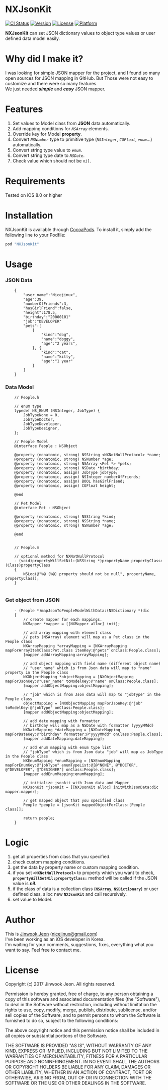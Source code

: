 # NXJsonKit

[![CI Status](http://img.shields.io/travis/nicejinux/NXJsonKit.svg?style=flat)](https://travis-ci.org/nicejinux/NXJsonKit)
[![Version](https://img.shields.io/cocoapods/v/NXJsonKit.svg?style=flat)](http://cocoapods.org/pods/NXJsonKit)
[![License](https://img.shields.io/cocoapods/l/NXJsonKit.svg?style=flat)](http://cocoapods.org/pods/NXJsonKit)
[![Platform](https://img.shields.io/cocoapods/p/NXJsonKit.svg?style=flat)](http://cocoapods.org/pods/NXJsonKit)   

**NXJsonKit** can set JSON dictionary values to object type values or user defined data model easily.    

    
# Why did I make it?

I was looking for simple JSON mapper for the project, and I found so many open sources for JSON mapping in GitHub. But Those were not easy to customize and there were so many features.  
We just needed ***simple*** and ***easy*** JSON mapper.   
   

# Features

1. Set values to Model class from **JSON** data automatically.
2. Add mapping conditions for *`NSArray`* elements.
3. Override key for Model **property**.
4. Convert *`NSNumber`* type to primitive type (*`NSInteger`*, *`CGFloat`*, *`enum`*...) automatically.  
5. Convert string type value to *`enum`*.  
6. Convert string type date to *`NSDate`*.  
7. Check value which should not be *`nil`*.  

# Requirements
Tested on iOS 8.0 or higher   

# Installation

NXJsonKit is available through [CocoaPods](http://cocoapods.org). To install
it, simply add the following line to your Podfile:

```ruby
pod "NXJsonKit"
```

# Usage

### JSON Data

```objc
    {
        "user_name":"Nicejinux",
        "age":39,
        "numberOfFriends":3,
        "hasGirlFriend":false,
        "height":178.5,
        "birthday":"20000101"
        "job":"DEVELOPER"
        "pets":[
            {
                "kind":"dog",
                "name":"doggy",
                "age":"2 years",
            }, {
                "kind":"cat",
                "name":"kitty",
                "age":"1 year"
            }
        ]
    }
```



### Data Model

```objc
    // People.h

    // enum type
    typedef NS_ENUM (NSInteger, JobType) {
        JobTypeNone = 0,
        JobTypeDoctor,
        JobTypeDeveloper,
        JobTypeDesigner,
    };

    // People Model
    @interface People : NSObject

    @property (nonatomic, strong) NSString <NXNotNullProtocol> *name;
    @property (nonatomic, strong) NSNumber *age;
    @property (nonatomic, strong) NSArray <Pet *> *pets;
    @property (nonatomic, strong) NSDate *birthday;
    @property (nonatomic, assign) JobType jobType;
    @property (nonatomic, assign) NSInteger numberOfFriends;
    @property (nonatomic, assign) BOOL hasGirlFriend;
    @property (nonatomic, assign) CGFloat height;

    @end

    // Pet Model
    @interface Pet : NSObject

    @property (nonatomic, strong) NSString *kind;
    @property (nonatomic, strong) NSString *name;
    @property (nonatomic, strong) NSNumber *age;

    @end


    // People.m

    // optional method for NXNotNullProtocol
    - (void)propertyWillSetNil:(NSString *)propertyName propertyClass:(Class)propertyClass
    {
        NSLog(@"%@ (%@) property should not be null", propertyName, propertyClass);
    }


```



### Get object from JSON

```objc
    - (People *)mapJsonToPeopleModelWithData:(NSDictionary *)dic 
    {	
        // create mapper for each mappings.
        NXMapper *mapper = [[NXMapper alloc] init];

        // add array mapping with element class
        // pets (NSArray) element will map as a Pet class in the People class
        NXArrayMapping *arrayMapping = [NXArrayMapping mapForArrayItemClass:Pet.class itemKey:@"pets" onClass:People.class];
        [mapper addArrayMapping:arrayMapping];

        // add object mapping with field name (different object name)
        // "user_name" which is from Json data will map to "name" property in the People class 
        NXObjectMapping *objectMapping = [NXObjectMapping mapForJsonKey:@"user_name" toModelKey:@"name" onClass:People.class];
        [mapper addObjectMapping:objectMapping];

        // "job" which is from Json data will map to "jobType" in the People class
        objectMapping = [NXObjectMapping mapForJsonKey:@"job" toModelKey:@"jobType" onClass:People.class];
        [mapper addObjectMapping:objectMapping];

        // add date mapping with formatter
        // birthday will map as a NSDate with formatter (yyyyMMdd)
        NXDateMapping *dateMapping = [NXDateMapping mapForDateKey:@"birthday" formatter:@"yyyyMMdd" onClass:People.class];
        [mapper addDateMapping:dateMapping];

        // add enum mapping with enum type list
        // "jobType" which is from Json data "job" will map as JobType in the People class
        NXEnumMapping *enumMapping = [NXEnumMapping mapForEnumKey:@"jobType" enumTypeList:@[@"NONE", @"DOCTOR", @"DEVELOPER", @"DESIGNER"] onClass:People.class];
        [mapper addEnumMapping:enumMapping];

        // initialize jsonkit with Json data and Mapper
        NXJsonKit *jsonKit = [[NXJsonKit alloc] initWithJsonData:dic mapper:mapper];

        // get mapped object that you specified class
        People *people = [jsonKit mappedObjectForClass:[People class]];

        return people;
    }
```

# Logic

1. get all properties from class that you specified.
2. check custom mapping conditions.
3. get the data by property name or custom mapping condition.
4. if you set **`<NXNotNullProtocol>`** to property which you want to check, **`propertyWillSetNil:propertyClass:`** method will be called if the JSON value is ***nil***.
5. if the class of data is a collection class (**`NSArray`**, **`NSDictionary`**) or user defined class, alloc new **`NXJsonKit`** and call recursively.
6. set value to Model.


# Author

This is [Jinwook Jeon](http://Nicejinux.NET) (nicejinux@gmail.com)   
I've been working as an iOS developer in Korea.  
I'm waiting for your comments, suggestions, fixes, everything what you want to say. 
Feel free to contact me. 


# License

Copyright (c) 2017 Jinwook Jeon. All rights reserved.

Permission is hereby granted, free of charge, to any person obtaining a
copy of this software and associated documentation files (the "Software"),
to deal in the Software without restriction, including
without limitation the rights to use, copy, modify, merge, publish,
distribute, sublicense, and/or sell copies of the Software, and to
permit persons to whom the Software is furnished to do so, subject to
the following conditions:

The above copyright notice and this permission notice shall be included
in all copies or substantial portions of the Software.

THE SOFTWARE IS PROVIDED "AS IS", WITHOUT WARRANTY OF ANY KIND, EXPRESS
OR IMPLIED, INCLUDING BUT NOT LIMITED TO THE WARRANTIES OF
MERCHANTABILITY, FITNESS FOR A PARTICULAR PURPOSE AND NONINFRINGEMENT.
IN NO EVENT SHALL THE AUTHORS OR COPYRIGHT HOLDERS BE LIABLE FOR ANY
CLAIM, DAMAGES OR OTHER LIABILITY, WHETHER IN AN ACTION OF CONTRACT,
TORT OR OTHERWISE, ARISING FROM, OUT OF OR IN CONNECTION WITH THE
SOFTWARE OR THE USE OR OTHER DEALINGS IN THE SOFTWARE.
